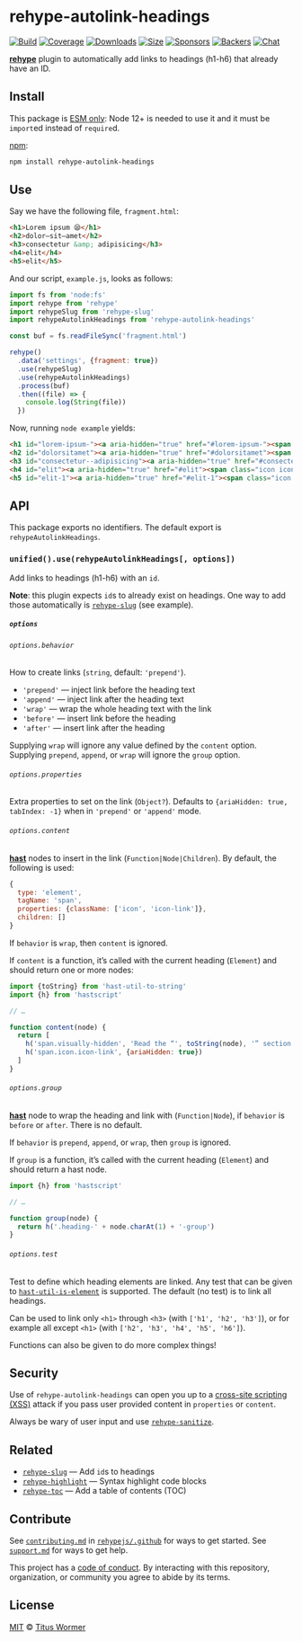 # rehype-autolink-headings

[![Build][build-badge]][build]
[![Coverage][coverage-badge]][coverage]
[![Downloads][downloads-badge]][downloads]
[![Size][size-badge]][size]
[![Sponsors][sponsors-badge]][collective]
[![Backers][backers-badge]][collective]
[![Chat][chat-badge]][chat]

[**rehype**][rehype] plugin to automatically add links to headings (h1-h6) that
already have an ID.

## Install

This package is [ESM only](https://gist.github.com/sindresorhus/a39789f98801d908bbc7ff3ecc99d99c):
Node 12+ is needed to use it and it must be `import`ed instead of `require`d.

[npm][]:

```sh
npm install rehype-autolink-headings
```

## Use

Say we have the following file, `fragment.html`:

```html
<h1>Lorem ipsum 😪</h1>
<h2>dolor—sit—amet</h2>
<h3>consectetur &amp; adipisicing</h3>
<h4>elit</h4>
<h5>elit</h5>
```

And our script, `example.js`, looks as follows:

```js
import fs from 'node:fs'
import rehype from 'rehype'
import rehypeSlug from 'rehype-slug'
import rehypeAutolinkHeadings from 'rehype-autolink-headings'

const buf = fs.readFileSync('fragment.html')

rehype()
  .data('settings', {fragment: true})
  .use(rehypeSlug)
  .use(rehypeAutolinkHeadings)
  .process(buf)
  .then((file) => {
    console.log(String(file))
  })
```

Now, running `node example` yields:

```html
<h1 id="lorem-ipsum-"><a aria-hidden="true" href="#lorem-ipsum-"><span class="icon icon-link"></span></a>Lorem ipsum 😪</h1>
<h2 id="dolorsitamet"><a aria-hidden="true" href="#dolorsitamet"><span class="icon icon-link"></span></a>dolor—sit—amet</h2>
<h3 id="consectetur--adipisicing"><a aria-hidden="true" href="#consectetur--adipisicing"><span class="icon icon-link"></span></a>consectetur &#x26; adipisicing</h3>
<h4 id="elit"><a aria-hidden="true" href="#elit"><span class="icon icon-link"></span></a>elit</h4>
<h5 id="elit-1"><a aria-hidden="true" href="#elit-1"><span class="icon icon-link"></span></a>elit</h5>
```

## API

This package exports no identifiers.
The default export is `rehypeAutolinkHeadings`.

### `unified().use(rehypeAutolinkHeadings[, options])`

Add links to headings (h1-h6) with an `id`.

**Note**: this plugin expects `id`s to already exist on headings.
One way to add those automatically is [`rehype-slug`][slug] (see example).

##### `options`

###### `options.behavior`

How to create links (`string`, default: `'prepend'`).

*   `'prepend'` — inject link before the heading text
*   `'append'` — inject link after the heading text
*   `'wrap'` — wrap the whole heading text with the link
*   `'before'` — insert link before the heading
*   `'after'` — insert link after the heading

Supplying `wrap` will ignore any value defined by the `content` option.
Supplying `prepend`, `append`, or `wrap` will ignore the `group` option.

###### `options.properties`

Extra properties to set on the link (`Object?`).
Defaults to `{ariaHidden: true, tabIndex: -1}` when in `'prepend'` or
`'append'` mode.

###### `options.content`

[**hast**][hast] nodes to insert in the link (`Function|Node|Children`).
By default, the following is used:

```js
{
  type: 'element',
  tagName: 'span',
  properties: {className: ['icon', 'icon-link']},
  children: []
}
```

If `behavior` is `wrap`, then `content` is ignored.

If `content` is a function, it’s called with the current heading (`Element`) and
should return one or more nodes:

```js
import {toString} from 'hast-util-to-string'
import {h} from 'hastscript'

// …

function content(node) {
  return [
    h('span.visually-hidden', 'Read the “', toString(node), '” section'),
    h('span.icon.icon-link', {ariaHidden: true})
  ]
}
```

###### `options.group`

[**hast**][hast] node to wrap the heading and link with (`Function|Node`), if
`behavior` is `before` or `after`.
There is no default.

If `behavior` is `prepend`, `append`, or `wrap`, then `group` is ignored.

If `group` is a function, it’s called with the current heading (`Element`) and
should return a hast node.

```js
import {h} from 'hastscript'

// …

function group(node) {
  return h('.heading-' + node.charAt(1) + '-group')
}
```

###### `options.test`

Test to define which heading elements are linked.
Any test that can be given to [`hast-util-is-element`][is] is supported.
The default (no test) is to link all headings.

Can be used to link only `<h1>` through `<h3>` (with `['h1', 'h2', 'h3']`), or
for example all except `<h1>` (with `['h2', 'h3', 'h4', 'h5', 'h6']`).

Functions can also be given to do more complex things!

## Security

Use of `rehype-autolink-headings` can open you up to a
[cross-site scripting (XSS)][xss] attack if you pass user provided content in
`properties` or `content`.

Always be wary of user input and use [`rehype-sanitize`][sanitize].

## Related

*   [`rehype-slug`][slug]
    — Add `id`s to headings
*   [`rehype-highlight`](https://github.com/rehypejs/rehype-highlight)
    — Syntax highlight code blocks
*   [`rehype-toc`](https://github.com/JS-DevTools/rehype-toc)
    — Add a table of contents (TOC)

## Contribute

See [`contributing.md`][contributing] in [`rehypejs/.github`][health] for ways
to get started.
See [`support.md`][support] for ways to get help.

This project has a [code of conduct][coc].
By interacting with this repository, organization, or community you agree to
abide by its terms.

## License

[MIT][license] © [Titus Wormer][author]

<!-- Definitions -->

[build-badge]: https://github.com/rehypejs/rehype-autolink-headings/workflows/main/badge.svg

[build]: https://github.com/rehypejs/rehype-autolink-headings/actions

[coverage-badge]: https://img.shields.io/codecov/c/github/rehypejs/rehype-autolink-headings.svg

[coverage]: https://codecov.io/github/rehypejs/rehype-autolink-headings

[downloads-badge]: https://img.shields.io/npm/dm/rehype-autolink-headings.svg

[downloads]: https://www.npmjs.com/package/rehype-autolink-headings

[size-badge]: https://img.shields.io/bundlephobia/minzip/rehype-autolink-headings.svg

[size]: https://bundlephobia.com/result?p=rehype-autolink-headings

[sponsors-badge]: https://opencollective.com/unified/sponsors/badge.svg

[backers-badge]: https://opencollective.com/unified/backers/badge.svg

[collective]: https://opencollective.com/unified

[chat-badge]: https://img.shields.io/badge/chat-discussions-success.svg

[chat]: https://github.com/rehypejs/rehype/discussions

[npm]: https://docs.npmjs.com/cli/install

[health]: https://github.com/rehypejs/.github

[contributing]: https://github.com/rehypejs/.github/blob/HEAD/contributing.md

[support]: https://github.com/rehypejs/.github/blob/HEAD/support.md

[coc]: https://github.com/rehypejs/.github/blob/HEAD/code-of-conduct.md

[license]: license

[author]: https://wooorm.com

[hast]: https://github.com/syntax-tree/hast

[rehype]: https://github.com/rehypejs/rehype

[xss]: https://en.wikipedia.org/wiki/Cross-site_scripting

[sanitize]: https://github.com/rehypejs/rehype-sanitize

[slug]: https://github.com/rehypejs/rehype-slug

[is]: https://github.com/syntax-tree/hast-util-is-element
